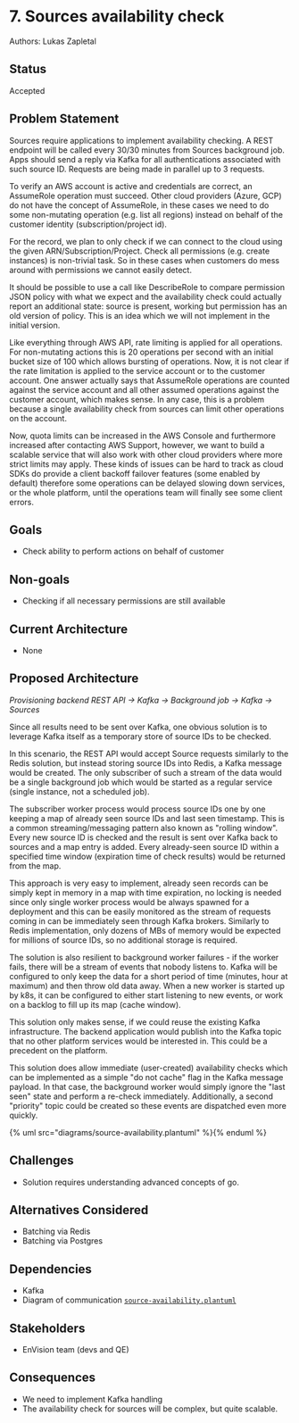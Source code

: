 # 7. Sources availability check

Authors: Lukas Zapletal


## Status

Accepted


## Problem Statement

Sources require applications to implement availability checking.
A REST endpoint will be called every 30/30 minutes from Sources background job.
Apps should send a reply via Kafka for all authentications associated with such source ID.
Requests are being made in parallel up to 3 requests.

To verify an AWS account is active and credentials are correct, an AssumeRole operation must succeed. Other cloud providers (Azure, GCP) do not have the concept of AssumeRole, in these cases we need to do some non-mutating operation (e.g. list all regions) instead on behalf of the customer identity (subscription/project id).

For the record, we plan to only check if we can connect to the cloud using the given ARN/Subscription/Project.
Check all permissions (e.g. create instances) is non-trivial task.
So in these cases when customers do mess around with permissions we cannot easily detect.

It should be possible to use a call like DescribeRole to compare permission JSON policy with what we expect and the availability check could actually report an additional state: source is present, working but permission has an old version of policy. This is an idea which we will not implement in the initial version.

Like everything through AWS API, rate limiting is applied for all operations. For non-mutating actions this is 20 operations per second with an initial bucket size of 100 which allows bursting of operations. Now, it is not clear if the rate limitation is applied to the service account or to the customer account. One answer actually says that AssumeRole operations are counted against the service account and all other assumed operations against the customer account, which makes sense. In any case, this is a problem because a single availability check from sources can limit other operations on the account.

Now, quota limits can be increased in the AWS Console and furthermore increased after contacting AWS Support, however, we want to build a scalable service that will also work with other cloud providers where more strict limits may apply. These kinds of issues can be hard to track as cloud SDKs do provide a client backoff failover features (some enabled by default) therefore some operations can be delayed slowing down services, or the whole platform, until the operations team will finally see some client errors.

## Goals

* Check ability to perform actions on behalf of customer


## Non-goals

* Checking if all necessary permissions are still available


## Current Architecture

* None


## Proposed Architecture

*Provisioning backend REST API -> Kafka -> Background job -> Kafka -> Sources*

Since all results need to be sent over Kafka, one obvious solution is to leverage Kafka itself as a temporary store of source IDs to be checked.

In this scenario, the REST API would accept Source requests similarly to the Redis solution, but instead storing source IDs into Redis, a Kafka message would be created. The only subscriber of such a stream of the data would be a single background job which would be started as a regular service (single instance, not a scheduled job).

The subscriber worker process would process source IDs one by one keeping a map of already seen source IDs and last seen timestamp. This is a common streaming/messaging pattern also known as "rolling window". Every new source ID is checked and the result is sent over Kafka back to sources and a map entry is added. Every already-seen source ID within a specified time window (expiration time of check results) would be returned from the map.

This approach is very easy to implement, already seen records can be simply kept in memory in a map with time expiration, no locking is needed since only single worker process would be always spawned for a deployment and this can be easily monitored as the stream of requests coming in can be immediately seen through Kafka brokers. Similarly to Redis implementation, only dozens of MBs of memory would be expected for millions of source IDs, so no additional storage is required.

The solution is also resilient to background worker failures - if the worker fails, there will be a stream of events that nobody listens to. Kafka will be configured to only keep the data for a short period of time (minutes, hour at maximum) and then throw old data away. When a new worker is started up by k8s, it can be configured to either start listening to new events, or work on a backlog to fill up its map (cache window).

This solution only makes sense, if we could reuse the existing Kafka infrastructure. The backend application would publish into the Kafka topic that no other platform services would be interested in. This could be a precedent on the platform.

This solution does allow immediate (user-created) availability checks which can be implemented as a simple "do not cache" flag in the Kafka message payload. In that case, the background worker would simply ignore the "last seen" state and perform a re-check immediately. Additionally, a second "priority" topic could be created so these events are dispatched even more quickly.


{% uml src="diagrams/source-availability.plantuml" %}{% enduml %}


## Challenges

* Solution requires understanding advanced concepts of go.


## Alternatives Considered

* Batching via Redis
* Batching via Postgres


## Dependencies

* Kafka
* Diagram of communication [`source-availability.plantuml`](diagrams/source-availability.plantuml)


## Stakeholders

* EnVision team (devs and QE)


## Consequences

* We need to implement Kafka handling
* The availability check for sources will be complex, but quite scalable.

